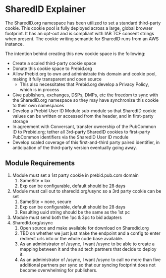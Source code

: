 # SharedID Explainer

The SharedID.org namespace has been utilized to set a standard third-party cookie.  This cookie pool is fully deployed across a large, global browser footprint.  It has an opt-out and is compliant with IAB TCF consent strings when present.  The cookie writing semantic for SharedID runs from an AWS instance.

The intention behind creating this new cookie space is the following:

* Create a scaled third-party cookie space
* Donate this cookie space to Prebid.org
* Allow Prebid.org to own and administrate this domain and cookie pool, making it fully transparent and open source
  * This also necessitates that Prebid.org develop a Privacy Policy, which is in process
* Give publishers, exchanges, DSPs, DMPs, etc the freedom to sync with the SharedID.org namespace so they may have synchronize this cookie to their own namespaces
* Develop a Prebid User ID Module sub-module so that SharedID cookie values can be written or accessed from the header, and in first-party storage
* In agreement with Conversant, transfer ownership of the PubCommon ID to Prebid.org; tether all 3rd-party SharedID cookies to first-party PubCommon identifiers via the SharedID User ID module
* Develop scaled coverage of this first-and-third party paired identifier, in anticipation of the third-party version eventually going away.

## Module Requirements

1. Module must set a 1st party cookie in prebid.pub.com domain
   1. SameSite = lax
   1. Exp can be configurable, default should be 28 days
1. Module must call out to sharedid.org/usync so a 3rd party cookie can be set
   1. SameSite = none, secure
   1. Exp can be configurable, default should be 28 days
   1. Resulting uuid string should be the same as the 1st pc
1. Module must send both the 1pc & 3pc to bid adapters
1. SharedId.org/usync
   1. Open source and make available for download on Sharedid.org
    1. TBD on whether we just just make the endpoint and a config to enter redirect urls into or the whole code base available.
   1. As an administrator of /usync, I want /usync to be able to create a mapping between it and the ad tech partners that decide to deploy it.
   1. As an administrator of /usync, I want /usync to call no more than five additional partners per sync so that our syncing footprint does not become overwhelming for publishers.   
